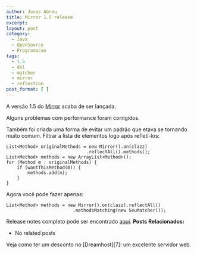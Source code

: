 ```yaml
---
author: Jonas Abreu
title: Mirror 1.5 release
excerpt:
layout: post
category:
  - Java
  - OpenSource
  - Programacao
tags:
  - 1.5
  - dsl
  - matcher
  - mirror
  - reflection
post_format: [ ]
---
```

A versão 1.5 do [Mirror][1] acaba de ser lançada.

Alguns problemas com performance foram corrigidos.

Também foi criada uma forma de evitar um padrão que etava se tornando muito comum. Filtrar a lista de elementos logo após refletí-los:

    
    List<Method> originalMethods = new Mirror().on(clazz)
                                  .reflectAll().methods();
    List<Method> methods = new ArrayList<Method>();
    for (Method m : originalMethods) {
        if (wantThisMethod(m)) {
            methods.add(m);
        }
    }
    

Agora você pode fazer apenas:

    
    List<Method> methods = new Mirror().on(clazz).reflectAll()
                             .methodsMatching(new SeuMatcher());
    

Release notes completo pode ser encontrado [aqui][2]. 
**Posts Relacionados:** 
*   No related posts










Veja como ter um desconto no [Dreamhost][7]: um excelente servidor web.

 [1]: http://projetos.vidageek.net/mirror-pt
 [2]: http://projetos.vidageek.net/mirror-pt/projeto/release-notes/





